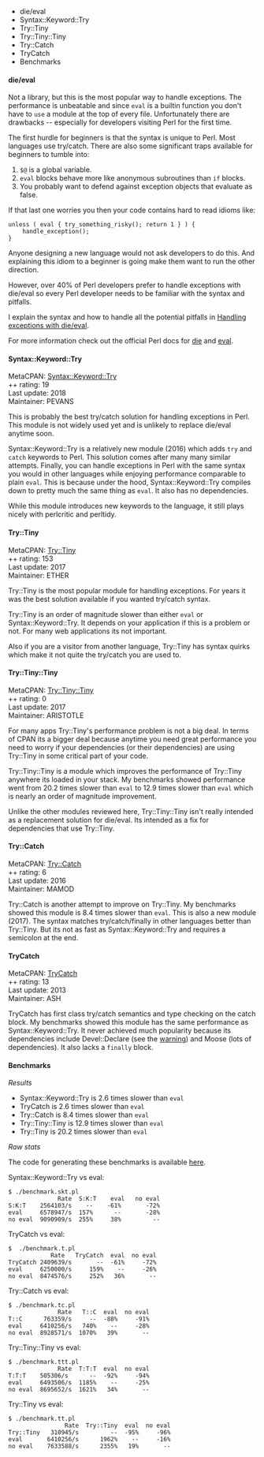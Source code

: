 - die/eval
- Syntax::Keyword::Try
- Try::Tiny
- Try::Tiny::Tiny
- Try::Catch
- TryCatch
- Benchmarks


#### die/eval

Not a library, but this is the most popular way to handle exceptions.  The
performance is unbeatable and since `eval` is a builtin function you don't have
to `use` a module at the top of every file.  Unfortunately
there are drawbacks -- especially for developers visiting Perl for the first
time.  

The first hurdle for beginners is that the syntax is unique to Perl. Most
languages use try/catch.  There are also some significant traps
available for beginners to tumble into:

1. `$@` is a global variable.
2. `eval` blocks behave more like anonymous subroutines than `if` blocks.
3. You probably want to defend against exception objects that evaluate as false.

If that last one worries you then your code contains hard to read idioms like: 

    unless ( eval { try_something_risky(); return 1 } ) {
        handle_exception();
    }

Anyone designing a new language would not ask developers to do this.  And
explaining this idiom to a beginner is going make them want to run the other
direction.

However, over 40% of Perl developers prefer to handle exceptions with die/eval
so every Perl developer needs to be familiar with the syntax and pitfalls.

I explain the syntax and how to handle all the potential pitfalls in [Handling
exceptions with die/eval](/essentials/die-eval/).  

For more information check out the official Perl docs for
[die](http://perldoc.perl.org/functions/die.html) and
[eval](http://perldoc.perl.org/functions/eval.html).


#### Syntax::Keyword::Try

<div class="module">
    <div class="column">MetaCPAN: <a href="https://metacpan.org/pod/Syntax::Keyword::Try">Syntax::Keyword::Try</a></div>
    <div class="column">++ rating: 19</div>
    <div class="column">Last update: 2018</div>
    <div class="column">Maintainer: PEVANS</div>
</div>

This is probably the best try/catch solution for handling exceptions in Perl.
This module is not widely used yet and is unlikely to replace die/eval anytime
soon.

Syntax::Keyword::Try is a relatively new module (2016) which adds `try` and
`catch` keywords to Perl.  This solution comes after many many similar
attempts.  Finally, you can handle exceptions in Perl with the same syntax you
would in other languages while enjoying performance comparable to plain `eval`.
This is because under the hood, Syntax::Keyword::Try compiles down to pretty
much the same thing as `eval`.  It also has no dependencies.

While this module introduces new keywords to the language, it still plays
nicely with perlcritic and perltidy.

<!--
See my tutorial on <a
href="/essentials/syntax-keyword-try/">Handling
exceptions with try/catch</a>.  
-->

#### Try::Tiny

<div class="module">
    <div class="column">MetaCPAN: <a href="https://metacpan.org/pod/Try::Tiny">Try::Tiny</a></div>
    <div class="column">++ rating: 153</div>
    <div class="column">Last update: 2017</div>
    <div class="column">Maintainer: ETHER</div>
</div>

Try::Tiny is the most popular module for handling exceptions.  For
years it was the best solution available if you wanted try/catch syntax.  

Try::Tiny is an order of magnitude slower than either `eval` or
Syntax::Keyword::Try.  It depends on your application if this is a problem or
not.  For many web applications its not important. 

Also if you are a visitor from another language, Try::Tiny has syntax quirks
which make it not quite the try/catch you are used to.

#### Try::Tiny::Tiny

<div class="module">
    <div class="column">MetaCPAN: <a href="https://metacpan.org/pod/Try::Tiny::Tiny">Try::Tiny::Tiny</a></div>
    <div class="column">++ rating: 0</div>
    <div class="column">Last update: 2017</div>
    <div class="column">Maintainer: ARISTOTLE</div>
</div>

For many apps Try::Tiny's performance problem is not a big deal. In terms of
CPAN its a bigger deal because anytime you need great performance you need to
worry if your dependencies (or their dependencies) are using Try::Tiny in some
critical part of your code.

Try::Tiny::Tiny is a module which improves the performance of Try::Tiny
anywhere its loaded in your stack.  My benchmarks showed performance went from
20.2 times  slower than `eval` to 12.9 times slower than `eval` which is nearly
an order of magnitude improvement.

Unlike the other modules reviewed here, Try::Tiny::Tiny isn't really intended
as a replacement solution for die/eval.  Its intended as a fix for dependencies
that use Try::Tiny.

#### Try::Catch

<div class="module">
    <div class="column">MetaCPAN: <a href="https://metacpan.org/pod/Try::Catch">Try::Catch</a></div>
    <div class="column">++ rating: 6</div>
    <div class="column">Last update: 2016</div>
    <div class="column">Maintainer: MAMOD</div>
</div>

Try::Catch is another attempt to improve on Try::Tiny.  My benchmarks showed
this module is  8.4 times slower than `eval`.  This is also a new module
(2017).  The syntax matches try/catch/finally in other languages better
than Try::Tiny.  But its not as fast as Syntax::Keyword::Try and requires a
semicolon at the end.

#### TryCatch

<div class="module">
    <div class="column">MetaCPAN: <a href="https://metacpan.org/pod/TryCatch">TryCatch</a></div>
    <div class="column">++ rating: 13</div>
    <div class="column">Last update: 2013</div>
    <div class="column">Maintainer: ASH</div>
</div>

TryCatch has first class try/catch semantics and type checking on the catch
block.  My benchmarks showed this module has the same performance
as Syntax::Keyword::Try.  It never achieved much popularity because its
dependencies include Devel::Declare
(see the [warning](https://metacpan.org/pod/Devel::Declare#WARNING)) and Moose (lots of
dependencies).  It also lacks a `finally` block.

#### Benchmarks

*Results*

- Syntax::Keyword::Try is 2.6 times slower than `eval`
- TryCatch is 2.6 times slower than `eval`
- Try::Catch is 8.4 times slower than `eval`
- Try::Tiny::Tiny is 12.9 times slower than `eval`
- Try::Tiny is 20.2 times slower than `eval`

*Raw stats*

The code for generating these benchmarks is available
[here](https://github.com/kablamo/mvp.kablamo.org/tree/master/code/exceptions).

Syntax::Keyword::Try vs eval:

    $ ./benchmark.skt.pl 
                  Rate  S:K:T    eval   no eval
    S:K:T    2564103/s    --    -61%       -72%
    eval     6578947/s  157%      --       -28%
    no eval  9090909/s  255%     38%         --

TryCatch vs eval:

    $  ./benchmark.t.pl 
                Rate   TryCatch  eval  no eval
    TryCatch 2409639/s       --  -61%     -72%
    eval     6250000/s     159%    --     -26%
    no eval  8474576/s     252%   36%       --

Try::Catch vs eval:

    $ ./benchmark.tc.pl 
                  Rate   T::C  eval  no eval
    T::C      763359/s     --  -88%     -91%
    eval     6410256/s   740%    --     -28%
    no eval  8928571/s  1070%   39%       --

Try::Tiny::Tiny vs eval:

    $ ./benchmark.ttt.pl
                  Rate  T:T:T  eval  no eval
    T:T:T    505306/s      --  -92%     -94%
    eval     6493506/s  1185%    --     -25%
    no eval  8695652/s  1621%   34%       --

Try::Tiny vs eval:

    $ ./benchmark.tt.pl                                                                                                                                                                                                                                                                                     
                    Rate  Try::Tiny  eval  no eval
    Try::Tiny   310945/s         --  -95%     -96%
    eval       6410256/s      1962%    --     -16%
    no eval    7633588/s      2355%   19%       --
